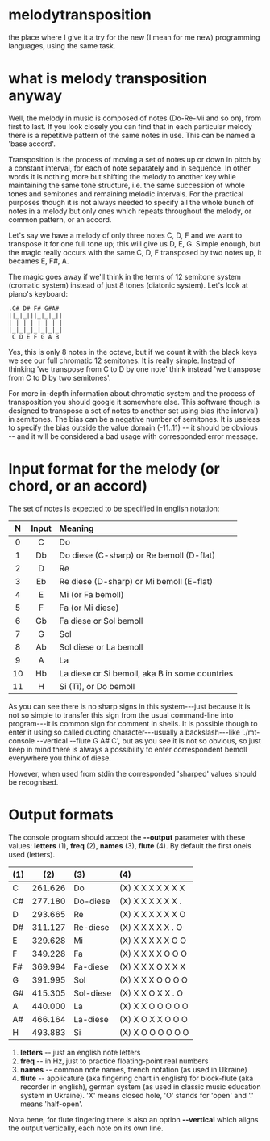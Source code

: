 melodytransposition
===================

the place where I give it a try for the new (I mean for me new)
programming languages, using the same task.

what is melody transposition anyway
===================================

Well, the melody in music is composed of notes (Do-Re-Mi and so on),
from first to last. If you look closely you can find that in each
particular melody there is a repetitive pattern of the same notes in
use. This can be named a 'base accord'.

Transposition is the process of moving a set of notes up or down in
pitch by a constant interval, for each of note separately and in
sequence. In other words it is nothing more but shifting the melody to
another key while maintaining the same tone structure, i.e. the same
succession of whole tones and semitones and remaining melodic
intervals. For the practical purposes though it is not always needed
to specify all the whole bunch of notes in a melody but only ones
which repeats throughout the melody, or common pattern, or an accord.

Let's say we have a melody of only three notes C, D, F and we want to
transpose it for one full tone up; this will give us D, E, G. Simple
enough, but the magic really occurs with the same C, D, F transposed
by two notes up, it becames E, F#, A.

The magic goes away if we'll think in the terms of 12 semitone system
(cromatic system) instead of just 8 tones (diatonic system). Let's
look at piano's keyboard:

    .C# D# F# G#A#
    ||_|_|||_|_|_||
    | | | | | | | |
    |_|_|_|_|_|_|_|
     C D E F G A B

Yes, this is only 8 notes in the octave, but if we count it with the
black keys we see our full chromatic 12 semitones. It is really
simple. Instead of thinking 'we transpose from C to D by one note'
think instead 'we transpose from C to D by two semitones'.

For more in-depth information about chromatic system and the process
of transposition you should google it somewhere else. This software
though is designed to transpose a set of notes to another set using
bias (the interval) in semitones. The bias can be a negative number of
semitones. It is useless to specify the bias outside the value domain
(-11..11) -- it should be obvious -- and it will be considered a bad
usage with corresponded error message.


Input format for the melody (or chord, or an accord)
====================================================

The set of notes is expected to be specified in english notation:

| N   |Input| Meaning
|:---:|:---:|:---
| 0   |  C  | Do
| 1   |  Db | Do diese (C-sharp) or Re bemoll (D-flat)
| 2   |  D  | Re
| 3   |  Eb | Re diese (D-sharp) or Mi bemoll (E-flat)
| 4   |  E  | Mi (or Fa bemoll)
| 5   |  F  | Fa (or Mi diese)
| 6   |  Gb | Fa diese or Sol bemoll
| 7   |  G  | Sol
| 8   |  Ab | Sol diese or La bemoll
| 9   |  A  | La
| 10  |  Hb | La diese or Si bemoll, aka B in some countries
| 11  |  H  | Si (Ti), or Do bemoll

As you can see there is no sharp signs in this system---just because
it is not so simple to transfer this sign from the usual command-line
into program---it is common sign for comment in shells. It is possible
though to enter it using so called quoting character---usually a
backslash---like './mt-console --vertical --flute G A\# C', but as you
see it is not so obvious, so just keep in mind there is always a
possibility to enter correspondent bemoll everywhere you think of
diese.

However, when used from stdin the corresponded 'sharped' values should
be recognised.

Output formats
==============

The console program should accept the **--output** parameter with
these values: **letters** (1), **freq** (2), **names** (3), **flute**
(4). By default the first oneis used (letters).

| (1) |  (2)    |  (3)     |    (4)
|:--- |:-------:|:-------- |:---------
|  C  | 261.626 | Do       | (X) X X X  X X X X
|  C# | 277.180 | Do-diese | (X) X X X  X X X .
|  D  | 293.665 | Re       | (X) X X X  X X X O
|  D# | 311.127 | Re-diese | (X) X X X  X X . O
|  E  | 329.628 | Mi       | (X) X X X  X X O O
|  F  | 349.228 | Fa       | (X) X X X  X O O O
|  F# | 369.994 | Fa-diese | (X) X X X  O X X X
|  G  | 391.995 | Sol      | (X) X X X  O O O O
|  G# | 415.305 | Sol-diese| (X) X X O  X X . O
|  A  | 440.000 | La       | (X) X X O  O O O O
|  A# | 466.164 | La-diese | (X) X O X  X O O O
|  H  | 493.883 | Si       | (X) X O O  O O O O


1. **letters** -- just an english note letters
2. **freq** -- in Hz, just to practice floating-point real numbers
3. **names** -- common note names, french notation (as used in Ukraine)
4. **flute** -- applicature (aka fingering chart in english) for
  block-flute (aka recorder in english), german system (as used in
  classic music education system in Ukraine). 'X' means closed hole,
  'O' stands for 'open' and '.' means 'half-open'.

Nota bene, for flute fingering there is also an option **--vertical**
which aligns the output vertically, each note on its own line.
